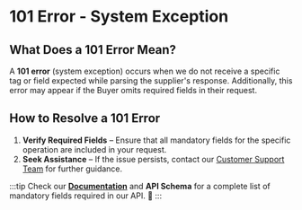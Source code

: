 ﻿---
sidebar_position: 2
---

# 101 Error - System Exception

## What Does a 101 Error Mean? 
A **101 error** (system exception) occurs when we do not receive a specific tag or field expected while parsing the supplier's response. Additionally, this error may appear if the Buyer omits required fields in their request.

## How to Resolve a 101 Error 
1. **Verify Required Fields** – Ensure that all mandatory fields for the specific operation are included in your request.
2. **Seek Assistance** – If the issue persists, contact our [Customer Support Team](https://app.travelgate.com/support) for further guidance.

:::tip
Check our **[Documentation](#)** and **API Schema** for a complete list of mandatory fields required in our API. 🚀
:::
